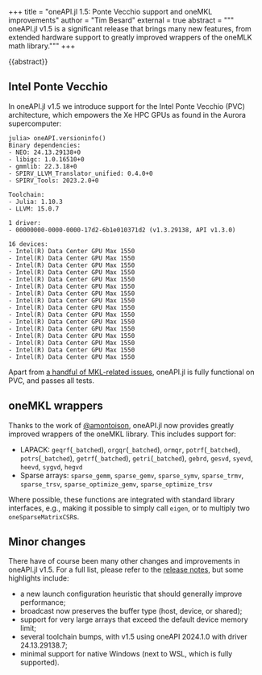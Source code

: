 +++
title = "oneAPI.jl 1.5: Ponte Vecchio support and oneMKL improvements"
author = "Tim Besard"
external = true
abstract = """
  oneAPI.jl v1.5 is a significant release that brings many new features, from extended
  hardware support to greatly improved wrappers of the oneMLK math library."""
+++

{{abstract}}


## Intel Ponte Vecchio

In oneAPI.jl v1.5 we introduce support for the Intel Ponte Vecchio (PVC) architecture,
which empowers the Xe HPC GPUs as found in the Aurora supercomputer:

```julia-repl
julia> oneAPI.versioninfo()
Binary dependencies:
- NEO: 24.13.29138+0
- libigc: 1.0.16510+0
- gmmlib: 22.3.18+0
- SPIRV_LLVM_Translator_unified: 0.4.0+0
- SPIRV_Tools: 2023.2.0+0

Toolchain:
- Julia: 1.10.3
- LLVM: 15.0.7

1 driver:
- 00000000-0000-0000-17d2-6b1e010371d2 (v1.3.29138, API v1.3.0)

16 devices:
- Intel(R) Data Center GPU Max 1550
- Intel(R) Data Center GPU Max 1550
- Intel(R) Data Center GPU Max 1550
- Intel(R) Data Center GPU Max 1550
- Intel(R) Data Center GPU Max 1550
- Intel(R) Data Center GPU Max 1550
- Intel(R) Data Center GPU Max 1550
- Intel(R) Data Center GPU Max 1550
- Intel(R) Data Center GPU Max 1550
- Intel(R) Data Center GPU Max 1550
- Intel(R) Data Center GPU Max 1550
- Intel(R) Data Center GPU Max 1550
- Intel(R) Data Center GPU Max 1550
- Intel(R) Data Center GPU Max 1550
- Intel(R) Data Center GPU Max 1550
- Intel(R) Data Center GPU Max 1550
```

Apart from [a handful of MKL-related
issues](https://github.com/JuliaGPU/oneAPI.jl/issues/428), oneAPI.jl is fully functional on
PVC, and passes all tests.


## oneMKL wrappers

Thanks to the work of [@amontoison](https://github.com/amontoison), oneAPI.jl now provides
greatly improved wrappers of the oneMKL library. This includes support for:

- LAPACK: `geqrf`(`_batched`), `orgqr`(`_batched`), `ormqr`, `potrf`(`_batched`),
          `potrs`(`_batched`), `getrf`(`_batched`), `getri`(`_batched`), `gebrd`, `gesvd`,
          `syevd`, `heevd`, `sygvd`, `hegvd`
- Sparse arrays: `sparse_gemm`, `sparse_gemv`, `sparse_symv`, `sparse_trmv`, `sparse_trsv`,
                 `sparse_optimize_gemv`, `sparse_optimize_trsv`

Where possible, these functions are integrated with standard library interfaces, e.g.,
making it possible to simply call `eigen`, or to multiply two `oneSparseMatrixCSR`s.


## Minor changes

There have of course been many other changes and improvements in oneAPI.jl v1.5. For a full
list, please refer to the [release
notes](https://github.com/JuliaGPU/oneAPI.jl/releases/tag/v1.5.0), but some highlights
include:

- a new launch configuration heuristic that should generally improve performance;
- broadcast now preserves the buffer type (host, device, or shared);
- support for very large arrays that exceed the default device memory limit;
- several toolchain bumps, with v1.5 using oneAPI 2024.1.0 with driver 24.13.29138.7;
- minimal support for native Windows (next to WSL, which is fully supported).
